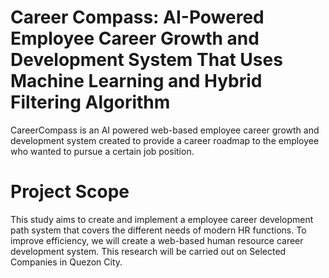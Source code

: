 # Career Compass: AI-Powered Employee Career Growth and Development System That Uses Machine Learning and Hybrid Filtering Algorithm

CareerCompass is an AI powered web-based employee career growth and development system created to provide a career roadmap to the employee who wanted to pursue a certain job position.

# Project Scope
This study aims to create and implement a employee career development path system that covers the different needs of modern HR functions. To improve efficiency, we will create a web-based human resource career development system. This research will be carried out on Selected Companies in Quezon City. 

